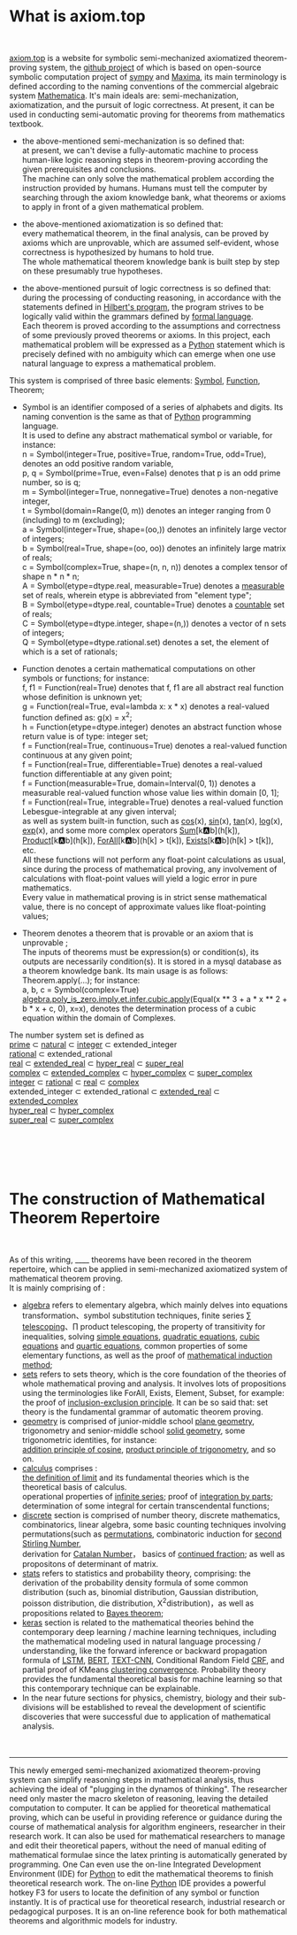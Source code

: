 # What is axiom.top
  <br>
  
[axiom.top](../axiom.php) is a website for symbolic	semi-mechanized axiomatized theorem-proving system, the [github project](https://github.com/cosmosZhou/sympy) of which is based on open-source symbolic computation project of [sympy](https://github.com/sympy/sympy) and 
[Maxima](http://maxima.sourceforge.net), its main terminology is defined according to the naming conventions of the commercial algebraic system 
[Mathematica](https://reference.wolfram.com/language/index.html.en?source=footer). It's main ideals are: semi-mechanization, axiomatization, and the pursuit of logic correctness. At present, it can be used in conducting semi-automatic proving for theorems from mathematics textbook.  

* the above-mentioned semi-mechanization is so defined that:   
at present, we can't devise a fully-automatic machine to process human-like logic reasoning steps in theorem-proving according the given prerequisites and conclusions.  
The machine can only solve the mathematical problem according the instruction provided by humans. Humans must tell the computer by searching through the axiom knowledge bank, what theorems or axioms to apply in front of a given mathematical problem. 
* the above-mentioned axiomatization is so defined that:  
every mathematical theorem, in the final analysis, can be proved by axioms which are unprovable, which are assumed self-evident, whose correctness is hypothesized by humans to hold true.  
The whole mathematical theorem knowledge bank is built step by step on these presumably true hypotheses.

* the above-mentioned pursuit of logic correctness is so defined that:  
during the processing of conducting reasoning, in accordance with the statements defined in 
[Hilbert's program](https://en.wikipedia.org/wiki/Hilbert%27s_program), the program strives to be logically valid within the grammars defined by [formal language](https://en.wikipedia.org/wiki/Formal_language).   
Each theorem is proved according to the assumptions and correctness of some previously proved theorems or axioms. In this project, each mathematical problem will be expressed as a [Python](https://www.python.org/) statement which is precisely defined with no ambiguity which can emerge when one use natural language to express a mathematical problem.  


This system is comprised of three basic elements: [Symbol](../axiom.php?symbol=Symbol), [Function](../axiom.php?symbol=Function), Theorem; 
* Symbol is an identifier composed of a series of alphabets and digits. Its naming convention is the same as that of [Python](https://www.python.org/) programming language.   
It is used to define any abstract mathematical symbol or variable, for instance:     
n = Symbol(integer=True, positive=True, random=True, odd=True), denotes an odd positive random variable,  
p, q = Symbol(prime=True, even=False) denotes that p is an odd prime number, so is q;     
m = Symbol(integer=True, nonnegative=True) denotes a non-negative integer,   
t = Symbol(domain=Range(0, m)) denotes an integer ranging from 0 (including) to m (excluding);  
a = Symbol(integer=True, shape=(oo,)) denotes an infinitely large vector of integers;   
b = Symbol(real=True, shape=(oo, oo)) denotes an infinitely large matrix of reals;   
c = Symbol(complex=True, shape=(n, n, n)) denotes a complex tensor of shape n * n * n;   
A = Symbol(etype=dtype.real, measurable=True) denotes a [measurable](https://en.wikipedia.org/wiki/Measure_(mathematics)) set of reals, wherein etype is abbreviated from "element type";  
B = Symbol(etype=dtype.real, countable=True) denotes a [countable](https://en.wikipedia.org/wiki/Countable_set) set of reals;  
C = Symbol(etype=dtype.integer, shape=(n,)) denotes a vector of n sets of integers;     
Q = Symbol(etype=dtype.rational.set) denotes a set, the element of which is a set of rationals;    

* Function denotes a certain mathematical computations on other symbols or functions; for instance:  
f, f1 = Function(real=True) denotes that f, f1 are all abstract real function whose definition is unknown yet;   
g = Function(real=True, eval=lambda x: x \* x) denotes a real-valued function defined as: g(x) = x<sup>2</sup>;     
h = Function(etype=dtype.integer) denotes an abstract function whose return value is of type: integer set;  
f = Function(real=True, continuous=True) denotes a real-valued function continuous at any given point;    
f = Function(real=True, differentiable=True) denotes a real-valued function differentiable at any given point;    
f = Function(measurable=True, domain=Interval(0, 1)) denotes a measurable real-valued function whose value lies within domain [0, 1];    
f = Function(real=True, integrable=True) denotes a real-valued function Lebesgue-integrable at any given interval;    
as well as system built-in function, such as [cos](../axiom.php?symbol=cos)(x), [sin](../axiom.php?symbol=sin)(x), [tan](../axiom.php?symbol=tan)(x), [log](../axiom.php?symbol=log)(x), [exp](../axiom.php?symbol=exp)(x), and some more complex operators [Sum](../axiom.php?symbol=Sum)\[k:a:b\](h\[k\]), [Product](../axiom.php?symbol=Product)\[k:a:b\](h\[k\]), [ForAll](../axiom.php?symbol=All)\[k:a:b\](h\[k\] > t\[k\]), [Exists](../axiom.php?symbol=Any)\[k:a:b\](h\[k\] > t\[k\]), etc.  
All these functions will not perform any float-point calculations as usual, since during the process of mathematical proving, any involvement of calculations with float-point values will yield a logic error in pure mathematics.    
Every value in mathematical proving is in strict sense mathematical value, there is no concept of approximate values like float-pointing values;      


* Theorem denotes a theorem that is provable or an axiom that is unprovable ;      
The inputs of theorems must be expression(s) or condition(s), its outputs are necessarily condition(s). It is stored in a mysql database as a theorem knowledge bank. Its main usage is as follows: Theorem.apply(...); for instance:    
a, b, c = Symbol(complex=True)  
[algebra.poly_is_zero.imply.et.infer.cubic.apply](../axiom.php?module=algebra.poly_is_zero.imply.et.infer.cubic)(Equal(x ** 3 + a * x ** 2 + b * x + c, 0), x=x), denotes the determination process of a cubic equation within the domain of Complexes.     

The number system set is defined as  
[prime](https://en.wikipedia.org/wiki/Prime_number) ⊂ [natural](https://en.wikipedia.org/wiki/Natural_number) ⊂ [integer](https://en.wikipedia.org/wiki/Integer) ⊂ extended_integer  
[rational](https://en.wikipedia.org/wiki/Rational_number) ⊂ extended_rational  
[real](https://en.wikipedia.org/wiki/Real_number) ⊂ [extended_real](https://en.wikipedia.org/wiki/Extended_real_number_line) ⊂ [hyper_real](https://en.wikipedia.org/wiki/Hyperreal_number) ⊂ [super_real](https://en.wikipedia.org/wiki/Superreal_number)  
[complex](https://en.wikipedia.org/wiki/Complex_number) ⊂ [extended_complex](https://en.wikipedia.org/wiki/Riemann_sphere) ⊂ [hyper_complex](https://en.wikipedia.org/wiki/Hypercomplex_number) ⊂ [super_complex](https://en.wikipedia.org/wiki/Surreal_number#Surcomplex_numbers)  
[integer](https://en.wikipedia.org/wiki/Integer) ⊂ [rational](https://en.wikipedia.org/wiki/Rational_number) ⊂ [real](https://en.wikipedia.org/wiki/Real_number) ⊂ [complex](https://en.wikipedia.org/wiki/Complex_number)  
extended_integer ⊂ extended_rational ⊂ [extended_real](https://en.wikipedia.org/wiki/Extended_real_number_line) ⊂ [extended_complex](https://en.wikipedia.org/wiki/Riemann_sphere)  
[hyper_real](https://en.wikipedia.org/wiki/Hyperreal_number) ⊂ [hyper_complex](https://en.wikipedia.org/wiki/Hypercomplex_number)  
[super_real](https://en.wikipedia.org/wiki/Superreal_number) ⊂ [super_complex](https://en.wikipedia.org/wiki/Surreal_number#Surcomplex_numbers)  

<br><br>
------


# The construction of Mathematical Theorem Repertoire
  <br>
  
As of this writing, <label id=count>____</label> theorems have been recored in the theorem repertoire, which can be applied in semi-mechanized axiomatized system of mathematical theorem proving.  
It is mainly comprising of :  	
	
* [algebra](../axiom.php?module=algebra) refers to elementary algebra, which mainly delves into equations transformation、symbol substitution techniques, finite series [∑ telescoping](../axiom.php?module=algebra.sum.to.add.telescope)、∏ product telescoping, the property of transitivity for inequalities, solving [simple equations](../axiom.php?module=algebra.poly_is_zero.imply.et.infer.simple_equation), [quadratic equations](../axiom.php?module=algebra.poly_is_zero.imply.et.infer.quadratic), [cubic equations](../axiom.php?module=algebra.poly_is_zero.imply.et.infer.cubic) and [quartic equations](../axiom.php?module=algebra.poly_is_zero.imply.et.infer.quartic), common properties of some elementary functions, as well as the proof of [mathematical induction method](../axiom.php?module=algebra.ne_zero.infer.imply.ne_zero.induct);   
* [sets](../axiom.php?module=sets) refers to sets theory, which is the core foundation of the theories of whole mathematical proving and analysis. It involves lots of propositions using the terminologies like 
ForAll, Exists, Element, Subset, for example: 
the proof of [inclusion-exclusion principle](../axiom.php?module=sets/imply/eq/principle/inclusion_exclusion/basic). It can be so said that: set theory is the fundamental grammar of automatic theorem proving.  
* [geometry](../axiom.php?module=geometry) is comprised of junior-middle school 
[plane geometry](../axiom.php?module=geometry/plane), trigonometry and senior-middle school
[solid geometry](../axiom.php?module=geometry/solid), some trigonometric identities, for instance:  
[addition principle of cosine](../axiom.php?module=geometry.cos.to.add.principle.add), [product principle of trigonometry](../axiom.php?module=geometry.mul.to.add.sin), and so on.   
* [calculus](../axiom.php?module=calculus) comprises :   
[the definition of limit](../axiom.php?module=calculus/eq/to/any_all/limit_definition) and its fundamental theories which is the theoretical basis of calculus.  
operational properties of [infinite series](../axiom.php?module=calculus.eq.imply.eq.series.infinite.coefficient); 
proof of [integration by parts](../axiom.php?module=calculus.integral.to.add.by_parts);  
determination of some integral for certain transcendental functions;  
* [discrete](../axiom.php?module=discrete) section is comprised of number theory, discrete mathematics, combinatorics, linear algebra, some basic counting techniques involving permutations(such as 
[permutations](../axiom.php?module=discrete.abs_cup.to.factorial), combinatoric induction for [second Stirling Number](../axiom.php?module=discrete.stirling2.to.add.recurrence),  
derivation for [Catalan Number](../axiom.php?module=discrete.eq.eq.imply.eq.catalan.recurrence)， 
basics of [continued fraction](../axiom.php?module=discrete.add.to.pow.HK.recurrence); as well as propositons of determinant of matrix.  
* [stats](../axiom.php?module=stats) refers to statistics and probability theory, comprising: the derivation of the probability density formula of some common distribution (such as, binomial distribution, Gaussian distribution, poisson distribution, die distribution, Χ<sup>2</sup>distribution)，as well as propositions related to [Bayes theorem](../axiom.php?module=stats/probability/to/mul);  
* [keras](../axiom.php?module=keras) section is related to the mathematical theories behind the contemporary deep learning / machine learning techniques, including the mathematical modeling used in natural language processing / understanding, like the forward inference or backward propagation formula of 
[LSTM](https://www.mitpressjournals.org/doi/pdf/10.1162/089976600300015015),
[BERT](https://arxiv.org/abs/1706.03762),
[TEXT-CNN](https://arxiv.org/pdf/1408.5882.pdf),
Conditional Random Field [CRF](https://arxiv.org/abs/1603.01360), 
and partial proof of KMeans
[clustering convergence](../axiom.php?module=sets.el.notin.le.imply.le.st.variance). Probability theory provides the fundamental theoretical basis for machine learning so that this contemporary technique can be  explainable.  
* In the near future sections for physics, chemistry, biology and their sub-divisions will be established to reveal the development of scientific discoveries that were successful due to application of mathematical analysis.  
<br><br>
-------
This newly emerged semi-mechanized axiomatized theorem-proving system can simplify reasoning steps in mathematical analysis, thus achieving the ideal of "plugging in the dynamos of thinking". The researcher need only master the macro skeleton of reasoning, leaving the detailed computation to computer. It can be applied for theoretical mathematical proving, which can be useful in providing reference or guidance during the course of mathematical analysis for algorithm engineers, researcher in their research work. It can also be used for mathematical researchers to manage and edit their theoretical papers, without the need of manual editing of mathematical formulae since the latex printing is automatically generated by programming. One Can even use the on-line Integrated Development Environment (IDE) for [Python](https://www.python.org/) to edit the mathematical theorems to finish theoretical research work. The on-line [Python](https://www.python.org/) IDE provides a powerful hotkey F3 for users to locate the definition of any symbol or function instantly. It is of practical use for theoretical research, industrial research or pedagogical purposes. It is an on-line reference book for both mathematical theorems and algorithmic models for industry.
<br><br>

<script type=module>
	$('#count').innerHTML = await get("/sympy/php/request/count.php");
</script>